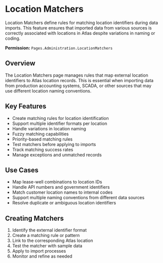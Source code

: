 # Location Matchers

Location Matchers define rules for matching location identifiers during data imports. This feature ensures that imported data from various sources is correctly associated with locations in Atlas despite variations in naming or coding.

**Permission:** `Pages.Administration.LocationMatchers`

## Overview

The Location Matchers page manages rules that map external location identifiers to Atlas location records. This is essential when importing data from production accounting systems, SCADA, or other sources that may use different location naming conventions.

## Key Features

* Create matching rules for location identification
* Support multiple identifier formats per location
* Handle variations in location naming
* Fuzzy matching capabilities
* Priority-based matching rules
* Test matchers before applying to imports
* Track matching success rates
* Manage exceptions and unmatched records

## Use Cases

* Map lease-well combinations to location IDs
* Handle API numbers and government identifiers
* Match customer location names to internal codes
* Support multiple naming conventions from different data sources
* Resolve duplicate or ambiguous location identifiers

## Creating Matchers

1. Identify the external identifier format
2. Create a matching rule or pattern
3. Link to the corresponding Atlas location
4. Test the matcher with sample data
5. Apply to import processes
6. Monitor and refine as needed

